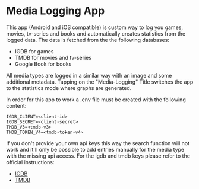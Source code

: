 # Media Logging App

This app (Android and iOS compatible) is custom way to log you games, movies, tv-series and books and automatically creates statistics from the logged data. The data is fetched from the the following databases:
- IGDB for games
- TMDB for movies and tv-series
- Google Book for books

All media types are logged in a similar way with an image and some additional metadata. Tapping on the "Media-Logging" Title switches the app to the statistics mode where graphs are generated. 

In order for this app to work a .env file must be created with the following content:
````
IGDB_CLIENT=<client-id>
IGDB_SECRET=<client-secret>
TMDB_V3=<tmdb-v3>
TMDB_TOKEN_V4=<tmdb-token-v4>
````
If you don't provide your own api keys this way the search function will not work and it'll only be possible to add entries manually for the media type with the missing api access. 
For the igdb and tmdb keys please refer to the official instructions:
- [IGDB](https://api-docs.igdb.com/#getting-started)
- [TMDB](https://developer.themoviedb.org/reference/intro/getting-startedV)